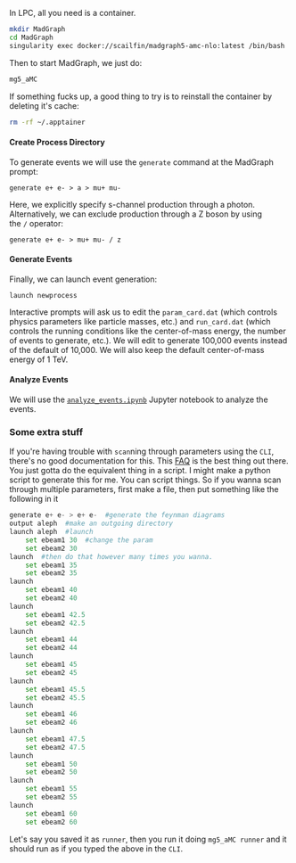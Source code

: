 In LPC, all you need is a container. 

```bash
mkdir MadGraph
cd MadGraph
singularity exec docker://scailfin/madgraph5-amc-nlo:latest /bin/bash
```

Then to start MadGraph, we just do:
```bash
mg5_aMC
```

If something fucks up, a good thing to try is to reinstall the container by deleting it's cache:
```bash
rm -rf ~/.apptainer
```


#### Create Process Directory

To generate events we will use the `generate` command at the MadGraph prompt:
```
generate e+ e- > a > mu+ mu- 
```

Here, we explicitly specify s-channel production through a photon. Alternatively, we can exclude production through a Z boson by using the `/` operator:
```
generate e+ e- > mu+ mu- / z
```

#### Generate Events

Finally, we can launch event generation:

```
launch newprocess
```

Interactive prompts will ask us to edit the `param_card.dat` (which controls physics parameters like particle masses, etc.) and `run_card.dat` (which controls the running conditions like the center-of-mass energy, the number of events to generate, etc.). We will edit to generate 100,000 events instead of the default of 10,000. We will also keep the default center-of-mass energy of 1 TeV.

#### Analyze Events

We will use the [`analyze_events.ipynb`](https://github.com/jmduarte/phys239/blob/main/MadGraph/analyze_events.ipynb) Jupyter notebook to analyze the events.

### Some extra stuff

If you're having trouble with `scan`ning through parameters using the `CLI`, there's no good documentation for this. This [FAQ](https://answers.launchpad.net/mg5amcnlo/+faq/2186) is the best thing out there. You just gotta do the equivalent thing in a script. I might make a python script to generate this for me.
You can script things. So if you wanna scan through multiple parameters, first make a file, then put something like the following in it

```python
generate e+ e- > e+ e-  #generate the feynman diagrams 
output aleph  #make an outgoing directory
launch aleph  #launch
	set ebeam1 30  #change the param
	set ebeam2 30
launch  #then do that however many times you wanna.
	set ebeam1 35
	set ebeam2 35
launch
	set ebeam1 40
	set ebeam2 40
launch
	set ebeam1 42.5
	set ebeam2 42.5
launch
	set ebeam1 44
	set ebeam2 44
launch
	set ebeam1 45
	set ebeam2 45
launch
	set ebeam1 45.5
	set ebeam2 45.5
launch
	set ebeam1 46
	set ebeam2 46
launch
	set ebeam1 47.5
	set ebeam2 47.5
launch
	set ebeam1 50
	set ebeam2 50
launch
	set ebeam1 55
	set ebeam2 55
launch
	set ebeam1 60
	set ebeam2 60
```

Let's say you saved it as `runner`, then you run it doing `mg5_aMC runner` and it should run as if you typed the above in the `CLI`. 

